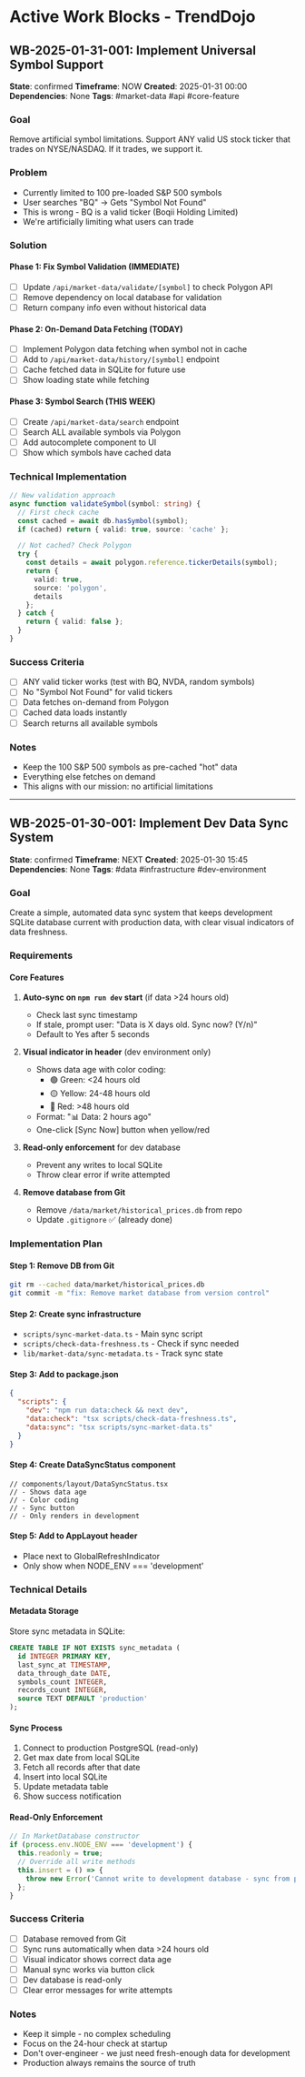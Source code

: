 # Active Work Blocks - TrendDojo

## WB-2025-01-31-001: Implement Universal Symbol Support
**State**: confirmed
**Timeframe**: NOW
**Created**: 2025-01-31 00:00
**Dependencies**: None
**Tags**: #market-data #api #core-feature

### Goal
Remove artificial symbol limitations. Support ANY valid US stock ticker that trades on NYSE/NASDAQ. If it trades, we support it.

### Problem
- Currently limited to 100 pre-loaded S&P 500 symbols
- User searches "BQ" → Gets "Symbol Not Found"
- This is wrong - BQ is a valid ticker (Boqii Holding Limited)
- We're artificially limiting what users can trade

### Solution

#### Phase 1: Fix Symbol Validation (IMMEDIATE)
- [ ] Update `/api/market-data/validate/[symbol]` to check Polygon API
- [ ] Remove dependency on local database for validation
- [ ] Return company info even without historical data

#### Phase 2: On-Demand Data Fetching (TODAY)
- [ ] Implement Polygon data fetching when symbol not in cache
- [ ] Add to `/api/market-data/history/[symbol]` endpoint
- [ ] Cache fetched data in SQLite for future use
- [ ] Show loading state while fetching

#### Phase 3: Symbol Search (THIS WEEK)
- [ ] Create `/api/market-data/search` endpoint
- [ ] Search ALL available symbols via Polygon
- [ ] Add autocomplete component to UI
- [ ] Show which symbols have cached data

### Technical Implementation

```typescript
// New validation approach
async function validateSymbol(symbol: string) {
  // First check cache
  const cached = await db.hasSymbol(symbol);
  if (cached) return { valid: true, source: 'cache' };

  // Not cached? Check Polygon
  try {
    const details = await polygon.reference.tickerDetails(symbol);
    return {
      valid: true,
      source: 'polygon',
      details
    };
  } catch {
    return { valid: false };
  }
}
```

### Success Criteria
- [ ] ANY valid ticker works (test with BQ, NVDA, random symbols)
- [ ] No "Symbol Not Found" for valid tickers
- [ ] Data fetches on-demand from Polygon
- [ ] Cached data loads instantly
- [ ] Search returns all available symbols

### Notes
- Keep the 100 S&P 500 symbols as pre-cached "hot" data
- Everything else fetches on demand
- This aligns with our mission: no artificial limitations

---

## WB-2025-01-30-001: Implement Dev Data Sync System
**State**: confirmed
**Timeframe**: NEXT
**Created**: 2025-01-30 15:45
**Dependencies**: None
**Tags**: #data #infrastructure #dev-environment

### Goal
Create a simple, automated data sync system that keeps development SQLite database current with production data, with clear visual indicators of data freshness.

### Requirements

#### Core Features
1. **Auto-sync on `npm run dev` start** (if data >24 hours old)
   - Check last sync timestamp
   - If stale, prompt user: "Data is X days old. Sync now? (Y/n)"
   - Default to Yes after 5 seconds

2. **Visual indicator in header** (dev environment only)
   - Shows data age with color coding:
     - 🟢 Green: <24 hours old
     - 🟡 Yellow: 24-48 hours old
     - 🔴 Red: >48 hours old
   - Format: "📊 Data: 2 hours ago"
   - One-click [Sync Now] button when yellow/red

3. **Read-only enforcement** for dev database
   - Prevent any writes to local SQLite
   - Throw clear error if write attempted

4. **Remove database from Git**
   - Remove `/data/market/historical_prices.db` from repo
   - Update `.gitignore` ✅ (already done)

### Implementation Plan

#### Step 1: Remove DB from Git
```bash
git rm --cached data/market/historical_prices.db
git commit -m "fix: Remove market database from version control"
```

#### Step 2: Create sync infrastructure
- `scripts/sync-market-data.ts` - Main sync script
- `scripts/check-data-freshness.ts` - Check if sync needed
- `lib/market-data/sync-metadata.ts` - Track sync state

#### Step 3: Add to package.json
```json
{
  "scripts": {
    "dev": "npm run data:check && next dev",
    "data:check": "tsx scripts/check-data-freshness.ts",
    "data:sync": "tsx scripts/sync-market-data.ts"
  }
}
```

#### Step 4: Create DataSyncStatus component
```tsx
// components/layout/DataSyncStatus.tsx
// - Shows data age
// - Color coding
// - Sync button
// - Only renders in development
```

#### Step 5: Add to AppLayout header
- Place next to GlobalRefreshIndicator
- Only show when NODE_ENV === 'development'

### Technical Details

#### Metadata Storage
Store sync metadata in SQLite:
```sql
CREATE TABLE IF NOT EXISTS sync_metadata (
  id INTEGER PRIMARY KEY,
  last_sync_at TIMESTAMP,
  data_through_date DATE,
  symbols_count INTEGER,
  records_count INTEGER,
  source TEXT DEFAULT 'production'
);
```

#### Sync Process
1. Connect to production PostgreSQL (read-only)
2. Get max date from local SQLite
3. Fetch all records after that date
4. Insert into local SQLite
5. Update metadata table
6. Show success notification

#### Read-Only Enforcement
```typescript
// In MarketDatabase constructor
if (process.env.NODE_ENV === 'development') {
  this.readonly = true;
  // Override all write methods
  this.insert = () => {
    throw new Error('Cannot write to development database - sync from production instead');
  };
}
```

### Success Criteria
- [ ] Database removed from Git
- [ ] Sync runs automatically when data >24 hours old
- [ ] Visual indicator shows correct data age
- [ ] Manual sync works via button click
- [ ] Dev database is read-only
- [ ] Clear error messages for write attempts

### Notes
- Keep it simple - no complex scheduling
- Focus on the 24-hour check at startup
- Don't over-engineer - we just need fresh-enough data for development
- Production always remains the source of truth